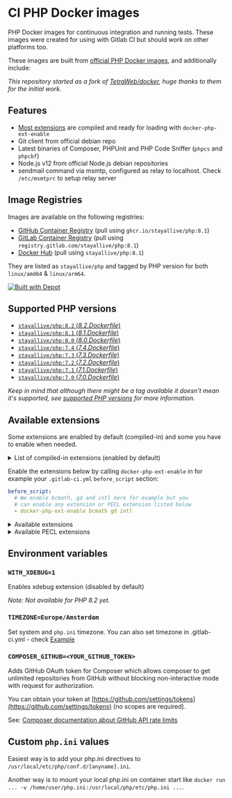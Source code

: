 # CI PHP Docker images

PHP Docker images for continuous integration and running tests. These images were created for using with Gitlab CI but should work on other platforms too.

These images are built from [official PHP Docker images](https://registry.hub.docker.com/_/php/), and additionally include:

_This repository started as a fork of [TetraWeb/docker](https://github.com/TetraWeb/docker), huge thanks to them for the initial work._

## Features

- [Most extensions](#available-extensions) are compiled and ready for loading with `docker-php-ext-enable`
- Git client from official debian repo
- Latest binaries of Composer, PHPUnit and PHP Code Sniffer (`phpcs` and `phpcbf`)
- Node.js v12 from official Node.js debian repositories
- sendmail command via msmtp, configured as relay to localhost. Check `/etc/msmtprc` to setup relay server

## Image Registries

Images are available on the following registries:

- [GitHub Container Registry](https://github.com/stayallive/php/pkgs/container/php) (pull using `ghcr.io/stayallive/php:8.1`)
- [GitLab Container Registry](https://gitlab.com/stayallive/php/container_registry/3036570) (pull using `registry.gitlab.com/stayallive/php:8.1`)
- [Docker Hub](https://hub.docker.com/r/stayallive/php) (pull using `stayallive/php:8.1`)

They are listed as `stayallive/php` and tagged by PHP version for both `linux/amd64` & `linux/arm64`.

[![Built with Depot](https://depot.dev/badges/built-with-depot.svg)](https://depot.dev/?utm_source=stayallive)

## Supported PHP versions

- [`stayallive/php:8.2` (*8.2.Dockerfile*)](https://github.com/stayallive/php-docker/blob/master/8.2.Dockerfile)
- [`stayallive/php:8.1` (*8.1.Dockerfile*)](https://github.com/stayallive/php-docker/blob/master/8.1.Dockerfile)
- [`stayallive/php:8.0` (*8.0.Dockerfile*)](https://github.com/stayallive/php-docker/blob/master/8.0.Dockerfile)
- [`stayallive/php:7.4` (*7.4.Dockerfile*)](https://github.com/stayallive/php-docker/blob/master/7.4.Dockerfile)
- [`stayallive/php:7.3` (*7.3.Dockerfile*)](https://github.com/stayallive/php-docker/blob/master/7.3.Dockerfile)
- [`stayallive/php:7.2` (*7.2.Dockerfile*)](https://github.com/stayallive/php-docker/blob/master/7.2.Dockerfile)
- [`stayallive/php:7.1` (*7.1.Dockerfile*)](https://github.com/stayallive/php-docker/blob/master/7.1.Dockerfile)
- [`stayallive/php:7.0` (*7.0.Dockerfile*)](https://github.com/stayallive/php-docker/blob/master/7.0.Dockerfile)

_Keep in mind that although there might be a tag available it doesn't mean it's supported, see [supported PHP versions](https://www.php.net/supported-versions.php) for more information._

## Available extensions

Some extensions are enabled by default (compiled-in) and some you have to enable when needed.

<details>
<summary>List of compiled-in extensions (enabled by default)</summary>

- ctype
- curl
- date
- dom
- fileinfo
- filter
- ftp
- hash
- iconv
- json
- libxml
- mbstring
- mysqlnd
- openssl
- pcre
- pdo
- pdo_sqlite
- phar
- posix
- readline
- reflection
- session
- simplexml
- sodium
- spl
- sqlite3
- standard
- tokenizer
- xml
- xmlreader
- xmlwriter
- zlib

</details>

Enable the extensions below by calling `docker-php-ext-enable` in for example your `.gitlab-ci.yml` `before_script` section:

```yaml
before_script:
  # We enable bcmath, gd and intl here for example but you
  # can enable any extension or PECL extension listed below
  - docker-php-ext-enable bcmath gd intl
```

<details>
<summary>Available extensions</summary>

- bcmath
- bz2
- calendar
- dba
- exif
- ffi
- ftp
- gd
- gettext
- gmp
- imap
- intl
- ldap
- mysqli
- opcache
- pcntl
- pdo
- pdo_dblib
- pdo_mysql
- pdo_pgsql
- pgsql
- pspell
- shmop
- snmp
- soap
- sockets
- sysvmsg
- sysvsem
- sysvshm
- tidy
- xsl
- zip

</details>

<details>
<summary>Available PECL extensions</summary>

- igbinary
- imagick
- mongodb
- redis
- xdebug (not available for PHP 8.2 yet)

</details>

## Environment variables

### `WITH_XDEBUG=1`

Enables xdebug extension (disabled by default)

_Note: Not available for PHP 8.2 yet._

### `TIMEZONE=Europe/Amsterdam`

Set system and `php.ini` timezone. You can also set timezone in .gitlab-ci.yml - check [Example](https://github.com/TetraWeb/docker/blob/master/examples/purephp/.gitlab-ci.yml)

### `COMPOSER_GITHUB=<YOUR_GITHUB_TOKEN>`

Adds GitHub OAuth token for Composer which allows composer to get unlimited repositories from GitHub without blocking non-interactive mode with request for authorization.

You can obtain your token at [https://github.com/settings/tokens](https://github.com/settings/tokens) (no scopes are required).

See: [Composer documentation about GitHub API rate limits](https://getcomposer.org/doc/articles/authentication-for-private-packages.md#github-oauth)

## Custom `php.ini` values

Easiest way is to add your php.ini directives to `/usr/local/etc/php/conf.d/[anyname].ini`.

Another way is to mount your local php.ini on container start like `docker run ... -v /home/user/php.ini:/usr/local/php/etc/php.ini ...`.
